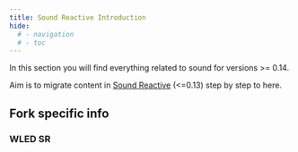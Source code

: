 ```yaml
---
title: Sound Reactive Introduction
hide:
  # - navigation
  # - toc
---
```


In this section you will find everything related to sound for versions >= 0.14.

Aim is to migrate content in [Sound Reactive](/WLEDSR/home) (<=0.13) step by step to here.

## Fork specific info

### WLED SR


